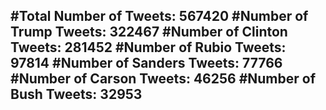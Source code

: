 #Total Number of Tweets: 567420 
#Number of Trump Tweets: 322467
#Number of Clinton Tweets: 281452
#Number of Rubio Tweets: 97814
#Number of Sanders Tweets: 77766
#Number of Carson Tweets: 46256
#Number of Bush Tweets: 32953
---
